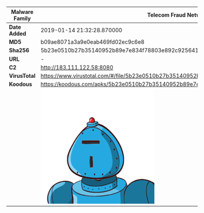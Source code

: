 | Malware Family | Telecom Fraud Network for South Koreans                      |
| -------------- | ------------------------------------------------------------ |
| **Date Added** | 2019-01-14 21:32:28.870000                                                   |
| **MD5**        | b09ae8071a3a9e0eab469fd02ec9c6e8                             |
| **Sha256**     | 5b23e0510b27b35140952b89e7e834f78803e892c9256418b475b7a11d0fb164 |
| **URL**        | -                                                            |
| **C2**         | http://183.111.122.58:8080 |
| **VirusTotal** | https://www.virustotal.com/#/file/5b23e0510b27b35140952b89e7e834f78803e892c9256418b475b7a11d0fb164/detection |
| **Koodous**    | https://koodous.com/apks/5b23e0510b27b35140952b89e7e834f78803e892c9256418b475b7a11d0fb164 |
|                | ![](../assets/5b23e0510b27b35140952b89e7e834f78803e892c9256418b475b7a11d0fb164.png) |